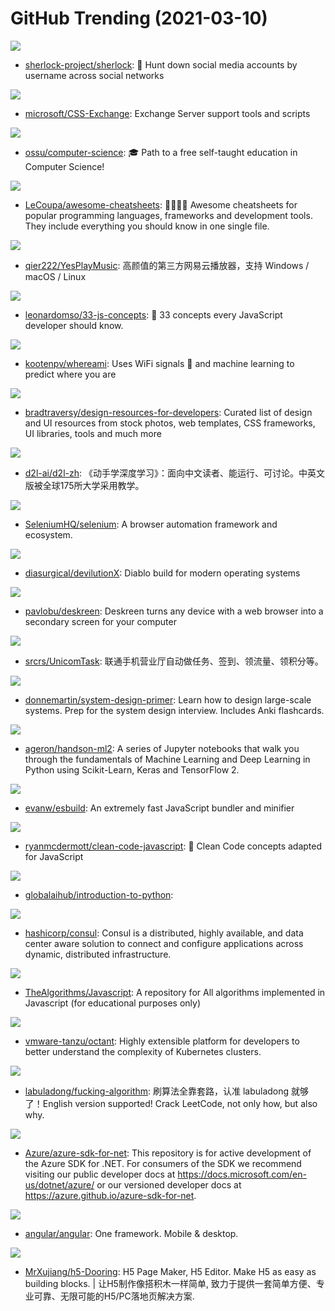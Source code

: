# GitHub Trending (2021-03-10)

![](https://img.shields.io/badge/Python-New%20458-green?style=flat-square&logo=appveyor)
- [sherlock-project/sherlock](https://github.com/sherlock-project/sherlock): 🔎 Hunt down social media accounts by username across social networks

![](https://img.shields.io/badge/PowerShell-New%20110-green?style=flat-square&logo=appveyor)
- [microsoft/CSS-Exchange](https://github.com/microsoft/CSS-Exchange): Exchange Server support tools and scripts

![](https://img.shields.io/badge/none-New%20492-green?style=flat-square&logo=appveyor)
- [ossu/computer-science](https://github.com/ossu/computer-science): 🎓 Path to a free self-taught education in Computer Science!

![](https://img.shields.io/badge/JavaScript-New%2071-green?style=flat-square&logo=appveyor)
- [LeCoupa/awesome-cheatsheets](https://github.com/LeCoupa/awesome-cheatsheets): 👩‍💻👨‍💻 Awesome cheatsheets for popular programming languages, frameworks and development tools. They include everything you should know in one single file.

![](https://img.shields.io/badge/JavaScript-New%20128-green?style=flat-square&logo=appveyor)
- [qier222/YesPlayMusic](https://github.com/qier222/YesPlayMusic): 高颜值的第三方网易云播放器，支持 Windows / macOS / Linux

![](https://img.shields.io/badge/JavaScript-New%2072-green?style=flat-square&logo=appveyor)
- [leonardomso/33-js-concepts](https://github.com/leonardomso/33-js-concepts): 📜 33 concepts every JavaScript developer should know.

![](https://img.shields.io/badge/Python-New%20241-green?style=flat-square&logo=appveyor)
- [kootenpv/whereami](https://github.com/kootenpv/whereami): Uses WiFi signals 📶 and machine learning to predict where you are

![](https://img.shields.io/badge/none-New%2064-green?style=flat-square&logo=appveyor)
- [bradtraversy/design-resources-for-developers](https://github.com/bradtraversy/design-resources-for-developers): Curated list of design and UI resources from stock photos, web templates, CSS frameworks, UI libraries, tools and much more

![](https://img.shields.io/badge/Python-New%2051-green?style=flat-square&logo=appveyor)
- [d2l-ai/d2l-zh](https://github.com/d2l-ai/d2l-zh): 《动手学深度学习》：面向中文读者、能运行、可讨论。中英文版被全球175所大学采用教学。

![](https://img.shields.io/badge/Java-New%2075-green?style=flat-square&logo=appveyor)
- [SeleniumHQ/selenium](https://github.com/SeleniumHQ/selenium): A browser automation framework and ecosystem.

![](https://img.shields.io/badge/C%2B%2B-New%20237-green?style=flat-square&logo=appveyor)
- [diasurgical/devilutionX](https://github.com/diasurgical/devilutionX): Diablo build for modern operating systems

![](https://img.shields.io/badge/TypeScript-New%2057-green?style=flat-square&logo=appveyor)
- [pavlobu/deskreen](https://github.com/pavlobu/deskreen): Deskreen turns any device with a web browser into a secondary screen for your computer

![](https://img.shields.io/badge/Python-New%2061-green?style=flat-square&logo=appveyor)
- [srcrs/UnicomTask](https://github.com/srcrs/UnicomTask): 联通手机营业厅自动做任务、签到、领流量、领积分等。

![](https://img.shields.io/badge/Python-New%20127-green?style=flat-square&logo=appveyor)
- [donnemartin/system-design-primer](https://github.com/donnemartin/system-design-primer): Learn how to design large-scale systems. Prep for the system design interview. Includes Anki flashcards.

![](https://img.shields.io/badge/Jupyter%20Notebook-New%20142-green?style=flat-square&logo=appveyor)
- [ageron/handson-ml2](https://github.com/ageron/handson-ml2): A series of Jupyter notebooks that walk you through the fundamentals of Machine Learning and Deep Learning in Python using Scikit-Learn, Keras and TensorFlow 2.

![](https://img.shields.io/badge/Go-New%20296-green?style=flat-square&logo=appveyor)
- [evanw/esbuild](https://github.com/evanw/esbuild): An extremely fast JavaScript bundler and minifier

![](https://img.shields.io/badge/JavaScript-New%2056-green?style=flat-square&logo=appveyor)
- [ryanmcdermott/clean-code-javascript](https://github.com/ryanmcdermott/clean-code-javascript): 🛁 Clean Code concepts adapted for JavaScript

![](https://img.shields.io/badge/Jupyter%20Notebook-New%2011-green?style=flat-square&logo=appveyor)
- [globalaihub/introduction-to-python](https://github.com/globalaihub/introduction-to-python): 

![](https://img.shields.io/badge/Go-New%209-green?style=flat-square&logo=appveyor)
- [hashicorp/consul](https://github.com/hashicorp/consul): Consul is a distributed, highly available, and data center aware solution to connect and configure applications across dynamic, distributed infrastructure.

![](https://img.shields.io/badge/JavaScript-New%20148-green?style=flat-square&logo=appveyor)
- [TheAlgorithms/Javascript](https://github.com/TheAlgorithms/Javascript): A repository for All algorithms implemented in Javascript (for educational purposes only)

![](https://img.shields.io/badge/Go-New%2023-green?style=flat-square&logo=appveyor)
- [vmware-tanzu/octant](https://github.com/vmware-tanzu/octant): Highly extensible platform for developers to better understand the complexity of Kubernetes clusters.

![](https://img.shields.io/badge/none-New%20104-green?style=flat-square&logo=appveyor)
- [labuladong/fucking-algorithm](https://github.com/labuladong/fucking-algorithm): 刷算法全靠套路，认准 labuladong 就够了！English version supported! Crack LeetCode, not only how, but also why.

![](https://img.shields.io/badge/C%23-New%205-green?style=flat-square&logo=appveyor)
- [Azure/azure-sdk-for-net](https://github.com/Azure/azure-sdk-for-net): This repository is for active development of the Azure SDK for .NET. For consumers of the SDK we recommend visiting our public developer docs at https://docs.microsoft.com/en-us/dotnet/azure/ or our versioned developer docs at https://azure.github.io/azure-sdk-for-net.

![](https://img.shields.io/badge/TypeScript-New%20146-green?style=flat-square&logo=appveyor)
- [angular/angular](https://github.com/angular/angular): One framework. Mobile & desktop.

![](https://img.shields.io/badge/JavaScript-New%2012-green?style=flat-square&logo=appveyor)
- [MrXujiang/h5-Dooring](https://github.com/MrXujiang/h5-Dooring): H5 Page Maker, H5 Editor. Make H5 as easy as building blocks. | 让H5制作像搭积木一样简单, 致力于提供一套简单方便、专业可靠、无限可能的H5/PC落地页解决方案.

